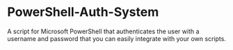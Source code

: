 # PowerShell-Auth-System
A script for Microsoft PowerShell that authenticates the user with a username and password that you can easily integrate with your own scripts.
